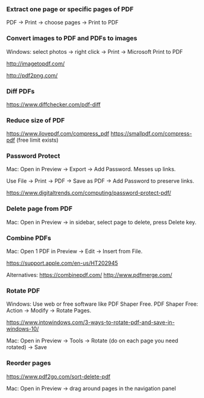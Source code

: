 ### Extract one page or specific pages of PDF

PDF -> Print -> choose pages -> Print to PDF


### Convert images to PDF and PDFs to images

Windows: select photos -> right click -> Print -> Microsoft Print to PDF

http://imagetopdf.com/

http://pdf2png.com/


### Diff PDFs

https://www.diffchecker.com/pdf-diff


### Reduce size of PDF

https://www.ilovepdf.com/compress_pdf
https://smallpdf.com/compress-pdf (free limit exists)


### Password Protect

Mac: Open in Preview -> Export -> Add Password. Messes up links.

Use File -> Print -> PDF -> Save as PDF -> Add Password to preserve links.

https://www.digitaltrends.com/computing/password-protect-pdf/


### Delete page from PDF

Mac: Open in Preview -> in sidebar, select page to delete, press Delete key.


### Combine PDFs

Mac: Open 1 PDF in Preview -> Edit -> Insert from File.

https://support.apple.com/en-us/HT202945

Alternatives:
https://combinepdf.com/
http://www.pdfmerge.com/


### Rotate PDF

Windows: Use web or free software like PDF Shaper Free. PDF Shaper Free: Action -> Modify -> Rotate Pages.

https://www.intowindows.com/3-ways-to-rotate-pdf-and-save-in-windows-10/

Mac: Open in Preview -> Tools -> Rotate (do on each page you need rotated) -> Save


### Reorder pages

https://www.pdf2go.com/sort-delete-pdf

Mac: Open in Preview -> drag around pages in the navigation panel
